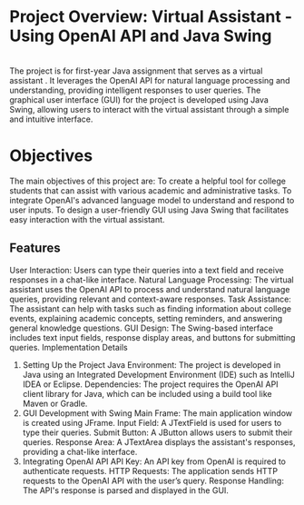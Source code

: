 # Project Overview: Virtual Assistant -  Using OpenAI API and Java Swing
<br>
The project is for first-year Java assignment that serves as a virtual assistant . It leverages the OpenAI API for natural language processing and understanding, providing intelligent responses to user queries.
The graphical user interface (GUI) for the project is developed using Java Swing, allowing users to interact with the virtual assistant through a simple and intuitive interface.

# Objectives
The main objectives of this project are:
To create a helpful tool for college students that can assist with various academic and administrative tasks.
To integrate OpenAI's advanced language model to understand and respond to user inputs.
To design a user-friendly GUI using Java Swing that facilitates easy interaction with the virtual assistant.

## Features
User Interaction: Users can type their queries into a text field and receive responses in a chat-like interface.
Natural Language Processing: The virtual assistant uses the OpenAI API to process and understand natural language queries, providing relevant and context-aware responses.
Task Assistance: The assistant can help with tasks such as finding information about college events, explaining academic concepts, setting reminders, and answering general knowledge questions.
GUI Design: The Swing-based interface includes text input fields, response display areas, and buttons for submitting queries.
Implementation Details
1. Setting Up the Project
Java Environment: The project is developed in Java using an Integrated Development Environment (IDE) such as IntelliJ IDEA or Eclipse.
Dependencies: The project requires the OpenAI API client library for Java, which can be included using a build tool like Maven or Gradle.
2. GUI Development with Swing
Main Frame: The main application window is created using JFrame.
Input Field: A JTextField is used for users to type their queries.
Submit Button: A JButton allows users to submit their queries.
Response Area: A JTextArea displays the assistant's responses, providing a chat-like interface.
3. Integrating OpenAI API
API Key: An API key from OpenAI is required to authenticate requests.
HTTP Requests: The application sends HTTP requests to the OpenAI API with the user’s query.
Response Handling: The API's response is parsed and displayed in the GUI.
